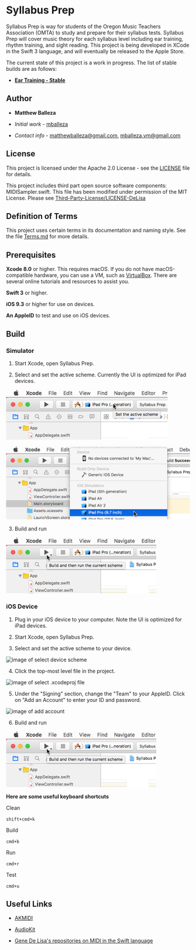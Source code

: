# Syllabus Prep

Syllabus Prep is way for students of the Oregon Music Teachers Association (OMTA) to study and prepare for their syllabus tests. Syllabus Prep will cover music theory for each syllabus level including ear training, rhythm training, and sight reading. This project is being developed in XCode in the Swift 3 language, and will eventually be released to the Apple Store.

The current state of this project is a work in progress. The list of stable builds are as follows:

- [**Ear Training - Stable**](https://github.com/mballeza/Syllabus-Prep/releases/tag/v0.1.2)

## Author

* **Matthew Balleza** 

- *Initial work* - [mballeza](https://github.com/mballeza)

- *Contact info* - matthewballeza@gmail.com, mballeza.vm@gmail.com

## License

This project is licensed under the Apache 2.0 License - see the [LICENSE](LICENSE) file for details.

This project includes third part open source software components: MIDISampler.swift. This file has been modified under permission of the MIT License. Please see [Third-Party-License/LICENSE-DeLisa](Third-Party-License/LICENSE-DeLisa)

## Definition of Terms

This project uses certain terms in its documentation and naming style. See the file [Terms.md](Terms.md) for more details.

## Prerequisites

**Xcode 8.0** or higher. This requires macOS. If you do not have macOS-compatible hardware, you can use a VM, such as [VirtualBox](https://www.virtualbox.org/wiki/Downloads). There are several online tutorials and resources to assist you.

**Swift 3** or higher.

**iOS 9.3** or higher for use on devices.

**An AppleID** to test and use on iOS devices.

## Build

### Simulator

1. Start Xcode, open Syllabus Prep.

2. Select and set the active scheme. Currently the UI is optimized for iPad devices. 

![image of set active scheme](Screenshots/Set_Active_Scheme.png)

![image of select active scheme](Screenshots/Select_Active_Scheme.png)

3. Build and run

![image of build and run](Screenshots/Build_and_Run.png)

### iOS Device

1. Plug in your iOS device to your computer. Note the UI is optimized for iPad devices.

2. Start Xcode, open Syllabus Prep.

3. Select and set the active scheme to your device.

![image of select device scheme](Screenshots/Select_Device_Scheme)

4. Click the top-most level file in the project.

![image of select .xcodeproj file](Screenshots/Select_.xcodeproj_File)

5. Under the "Signing" section, change the "Team" to your AppleID. Click on "Add an Account" to enter your ID and password.

![image of add account](Screenshots/Add_Account)

6. Build and run

![image of build and run](Screenshots/Build_and_Run.png)

**Here are some useful keyboard shortcuts**

Clean

```
shift+cmd+k
```

Build

```
cmd+b
```

Run

```
cmd+r
```

Test

```
cmd+u
```

## Useful Links

- [AKMIDI](http://audiokit.io/docs/Classes/AKMIDI.html)

- [AudioKit](https://github.com/AudioKit/AudioKit)

- [Gene De Lisa's repositories on MIDI in the Swift language](https://github.com/genedelisa?utf8=%E2%9C%93&tab=repositories&q=MIDI&type=&language=swift)

